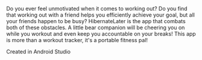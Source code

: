 Do you ever feel unmotivated when it comes to working out? Do you find that working out with a friend helps you 
efficiently achieve your goal, but all your friends happen to be busy? HibernateLater is the app that combats both of 
these obstacles. A little bear companion will be cheering you on while you workout and even keep you accountable
on your breaks! This app is more than a workout tracker, it's a portable fitness pal!

Created in Android Studio

